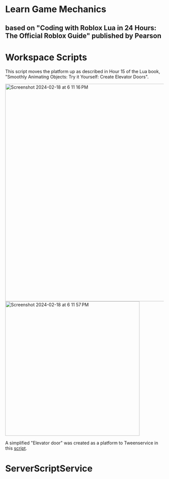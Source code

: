 # Learn Game Mechanics
## based on "Coding with Roblox Lua in 24 Hours: The Official Roblox Guide" published by Pearson

# Workspace Scripts

This script moves the platform up as described in Hour 15 of the Lua book, "Smoothly Animating Objects: Try it Yourself: Create Elevator Doors".

<img width="691" alt="Screenshot 2024-02-18 at 6 11 16 PM" src="https://github.com/eolimpiew/LearnGameMechanics/assets/135179303/828e22ab-fe2b-407f-9725-33e86d636c32">

<img width="427" alt="Screenshot 2024-02-18 at 6 11 57 PM" src="https://github.com/eolimpiew/LearnGameMechanics/assets/135179303/ab1577c9-f830-46d8-a6df-ee8f5a57a6a3">

A simplified "Elevator door" was created as a platform to Tweenservice in this [script](Workspace/Platform/Script).

# ServerScriptService

